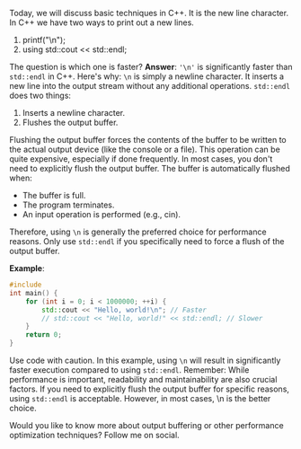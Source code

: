 Today, we will discuss basic techniques in C++. It is the new line character.
In C++ we have two ways to print out a new lines.

1. printf("\n");
2. using std::cout << std::endl;

The question is which one is faster?
__Answer__:
```'\n'``` is significantly faster than ```std::endl``` in C++.
Here's why:
```\n``` is simply a newline character. It inserts a new line into the output stream without any additional operations.
```std::endl``` does two things:
1. Inserts a newline character.
2. Flushes the output buffer.

Flushing the output buffer forces the contents of the buffer to be written to the actual output device (like the console or a file). This operation can be quite expensive, especially if done frequently.
In most cases, you don't need to explicitly flush the output buffer. The buffer is automatically flushed when:
+ The buffer is full.
+ The program terminates.
+ An input operation is performed (e.g., cin).

Therefore, using ```\n``` is generally the preferred choice for performance reasons. Only use ```std::endl``` if you specifically need to force a flush of the output buffer.

**Example**:
```C++
#include 
int main() {
    for (int i = 0; i < 1000000; ++i) {
        std::cout << "Hello, world!\n"; // Faster
        // std::cout << "Hello, world!" << std::endl; // Slower
    }
    return 0;
}
```
Use code with caution.
In this example, using ```\n``` will result in significantly faster execution compared to using ```std::endl```.
Remember: While performance is important, readability and maintainability are also crucial factors. If you need to explicitly flush the output buffer for specific reasons, using ```std::endl``` is acceptable. However, in most cases, \n is the better choice.

Would you like to know more about output buffering or other performance optimization techniques?
Follow me on social.

